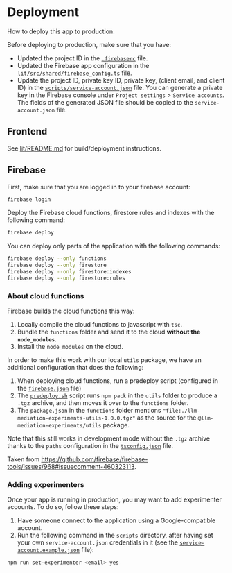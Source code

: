 # Deployment

How to deploy this app to production.

Before deploying to production, make sure that you have:

- Updated the project ID in the [`.firebaserc`](./.firebaserc) file.
- Updated the Firebase app configuration in the [`lit/src/shared/firebase_config.ts`](./lit/src/shared/firebase_config.ts) file.
- Update the project ID, private key ID, private key, (client email, and client ID) in the [`scripts/service-account.json`](./scripts/service-account.json) file. You can generate a private key in the Firebase console under `Project settings` > `Service accounts`. The fields of the generated JSON file should be copied to the `service-account.json` file.

## Frontend

See [lit/README.md](../lit/README.md) for build/deployment instructions.

## Firebase

First, make sure that you are logged in to your firebase account:

```bash
firebase login
```

Deploy the Firebase cloud functions, firestore rules and indexes with the following command:

```bash
firebase deploy
```

You can deploy only parts of the application with the following commands:

```bash
firebase deploy --only functions
firebase deploy --only firestore
firebase deploy --only firestore:indexes
firebase deploy --only firestore:rules
```

### About cloud functions

Firebase builds the cloud functions this way:

1. Locally compile the cloud functions to javascript with `tsc`.
2. Bundle the `functions` folder and send it to the cloud **without the `node_modules`**.
3. Install the `node_modules` on the cloud.

In order to make this work with our local `utils` package, we have an additional configuration that does the following:

1. When deploying cloud functions, run a predeploy script (configured in the [`firebase.json`](../firebase.json) file)
2. The [`predeploy.sh`](../functions/predeploy.sh) script runs `npm pack` in the `utils` folder to produce a `.tgz` archive, and then moves it over to the `functions` folder.
3. The `package.json` in the `functions` folder mentions `"file:./llm-mediation-experiments-utils-1.0.0.tgz"` as the source for the `@llm-mediation-experiments/utils` package.

Note that this still works in development mode without the `.tgz` archive thanks to the `paths` configuration in the [`tsconfig.json`](../functions/tsconfig.json) file.

Taken from https://github.com/firebase/firebase-tools/issues/968#issuecomment-460323113.

### Adding experimenters

Once your app is running in production, you may want to add experimenter accounts. To do so, follow these steps:

1. Have someone connect to the application using a Google-compatible account.
2. Run the following command in the `scripts` directory, after having set your own `service-account.json` credentials in it (see the [`service-account.example.json`](./scripts/service-account.example.json) file):

```bash
npm run set-experimenter <email> yes
```
